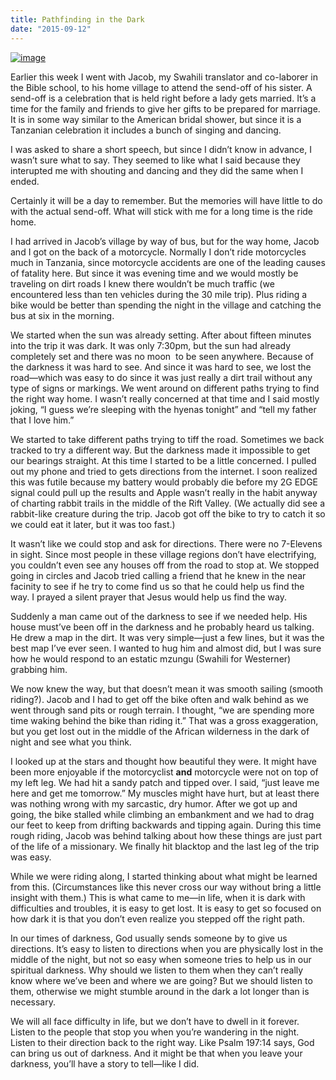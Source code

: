 ```yaml
---
title: Pathfinding in the Dark
date: "2015-09-12"
---
```


[![image](https://i0.wp.com/derocher.me/wp-content/uploads/2015/09/image.jpeg?resize=860%2C516)](https://i0.wp.com/derocher.me/wp-content/uploads/2015/09/image.jpeg)

Earlier this week I went with Jacob, my Swahili translator and co-laborer in the Bible school, to his home village to attend the send-off of his sister. A send-off is a celebration that is held right before a lady gets married. It’s a time for the family and friends to give her gifts to be prepared for marriage. It is in some way similar to the American bridal shower, but since it is a Tanzanian celebration it includes a bunch of singing and dancing. 

I was asked to share a short speech, but since I didn’t know in advance, I wasn’t sure what to say. They seemed to like what I said because they interupted me with shouting and dancing and they did the same when I ended.

Certainly it will be a day to remember. But the memories will have little to do with the actual send-off. What will stick with me for a long time is the ride home.

I had arrived in Jacob’s village by way of bus, but for the way home, Jacob and I got on the back of a motorcycle. Normally I don’t ride motorcycles much in Tanzania, since motorcycle accidents are one of the leading causes of fatality here. But since it was evening time and we would mostly be traveling on dirt roads I knew there wouldn’t be much traffic (we encountered less than ten vehicles during the 30 mile trip). Plus riding a bike would be better than spending the night in the village and catching the bus at six in the morning. 

We started when the sun was already setting. After about fifteen minutes into the trip it was dark. It was only 7:30pm, but the sun had already completely set and there was no moon  to be seen anywhere. Because of the darkness it was hard to see. And since it was hard to see, we lost the road—which was easy to do since it was just really a dirt trail without any type of signs or markings. We went around on different paths trying to find the right way home. I wasn’t really concerned at that time and I said mostly joking, “I guess we’re sleeping with the hyenas tonight” and “tell my father that I love him.”

We started to take different paths trying to tiff the road. Sometimes we back tracked to try a different way. But the darkness made it impossible to get our bearings straight. At this time I started to be a little concerned. I pulled out my phone and tried to gets directions from the internet. I soon realized this was futile because my battery would probably die before my 2G EDGE signal could pull up the results and Apple wasn’t really in the habit anyway of charting rabbit trails in the middle of the Rift Valley. (We actually did see a rabbit-like creature during the trip. Jacob got off the bike to try to catch it so we could eat it later, but it was too fast.)

It wasn’t like we could stop and ask for directions. There were no 7-Elevens in sight. Since most people in these village regions don’t have electrifying, you couldn’t even see any houses off from the road to stop at. We stopped going in circles and Jacob tried calling a friend that he knew in the near facinity to see if he try to come find us so that he could help us find the way. I prayed a silent prayer that Jesus would help us find the way. 

Suddenly a man came out of the darkness to see if we needed help. His house must’ve been off in the darkness and he probably heard us talking. He drew a map in the dirt. It was very simple—just a few lines, but it was the best map I’ve ever seen. I wanted to hug him and almost did, but I was sure how he would respond to an estatic mzungu (Swahili for Westerner) grabbing him. 

We now knew the way, but that doesn’t mean it was smooth sailing (smooth riding?). Jacob and I had to get off the bike often and walk behind as we went through sand pits or rough terrain. I thought, “we are spending more time waking behind the bike than riding it.” That was a gross exaggeration, but you get lost out in the middle of the African wilderness in the dark of night and see what you think. 

I looked up at the stars and thought how beautiful they were. It might have been more enjoyable if the motorcyclist **and** motorcycle were not on top of my left leg. We had hit a sandy patch and tipped over. I said, “just leave me here and get me tomorrow.” My muscles might have hurt, but at least there was nothing wrong with my sarcastic, dry humor. After we got up and going, the bike stalled while climbing an embankment and we had to drag our feet to keep from drifting backwards and tipping again. During this time rough riding, Jacob was behind talking about how these things are just part of the life of a missionary. We finally hit blacktop and the last leg of the trip was easy.

While we were riding along, I started thinking about what might be learned from this. (Circumstances like this never cross our way without bring a little insight with them.) This is what came to me—in life, when it is dark with difficulties and troubles, it is easy to get lost. It is easy to get so focused on how dark it is that you don’t even realize you stepped off the right path. 

In our times of darkness, God usually sends someone by to give us directions. It’s easy to listen to directions when you are physically lost in the middle of the night, but not so easy when someone tries to help us in our spiritual darkness. Why should we listen to them when they can’t really know where we’ve been and where we are going? But we should listen to them, otherwise we might stumble around in the dark a lot longer than is necessary.

We will all face difficulty in life, but we don’t have to dwell in it forever. Listen to the people that stop you when you’re wandering in the night. Listen to their direction back to the right way. Like Psalm 197:14 says, God can bring us out of darkness. And it might be that when you leave your darkness, you’ll have a story to tell—like I did.